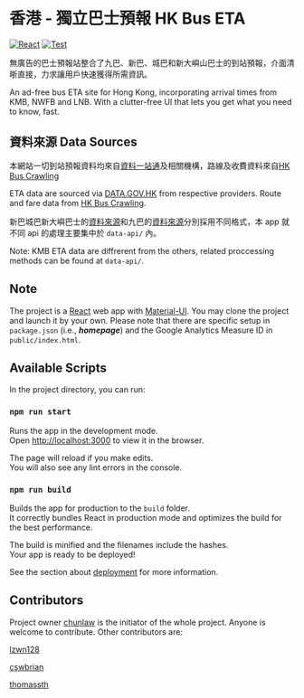 # 香港 - 獨立巴士預報 HK Bus ETA

[![React](https://badges.aleen42.com/src/react.svg)](http://reactjs.org/) 
[![Test](https://github.com/hkbus/hk-independent-bus-eta/actions/workflows/node.js.yml/badge.svg)](https://hkbus.app)


無廣告的巴士預報站整合了九巴、新巴、城巴和新大嶼山巴士的到站預報，介面清晣直接，力求讓用戶快速獲得所需資訊。

An ad-free bus ETA site for Hong Kong, incorporating arrival times from KMB, NWFB and LNB. 
With a clutter-free UI that lets you get what you need to know, fast.


## 資料來源 Data Sources


本網站一切到站預報資料均來自[資料一站通](https://data.gov.hk)及相關機構，路線及收費資料來自[HK Bus Crawling](https://github.com/hkbus/hk-bus-crawling/)

ETA data are sourced via [DATA.GOV.HK](https://data.gov.hk) from respective providers. Route and fare data from [HK Bus Crawling](https://github.com/hkbus/hk-bus-crawling/).

新巴城巴新大嶼巴士的[資料來源](https://data.gov.hk/tc-data/dataset/nwfb-eta-transport-realtime-eta)和九巴的[資料來源](https://data.gov.hk/tc-data/dataset/hk-td-tis_21-etakmb)分別採用不同格式，本 app 就不同 api 的處理主要集中於 `data-api/` 內。

Note: KMB ETA data are diffrerent from the others, related proccessing methods can be found at `data-api/`.

## Note

The project is a [React](https://reactjs.org/) web app with [Material-UI](https://material-ui.com/). You may clone the project and launch it by your own. Please note that there are specific setup in `package.json` (i.e., ***homepage***) and the Google Analytics Measure ID in `public/index.html`.

## Available Scripts

In the project directory, you can run:

### `npm run start`

Runs the app in the development mode.\
Open [http://localhost:3000](http://localhost:3000) to view it in the browser.

The page will reload if you make edits.\
You will also see any lint errors in the console.

### `npm run build`

Builds the app for production to the `build` folder.\
It correctly bundles React in production mode and optimizes the build for the best performance.

The build is minified and the filenames include the hashes.\
Your app is ready to be deployed!

See the section about [deployment](https://facebook.github.io/create-react-app/docs/deployment) for more information.

## Contributors
Project owner [chunlaw](https://github.com/chunlaw) is the initiator of the whole project. Anyone is welcome to contribute. Other contributors are:

[lzwn128](https://github.com/lzwn128 )

[cswbrian](https://github.com/cswbrian)

[thomassth](https://github.com/thomassth)
